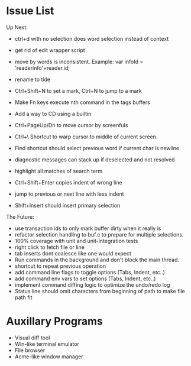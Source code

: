 # Issue List

Up Next:

* ctrl+d with no selection does word selection instead of context
* get rid of edit wrapper script
* move by words is inconsistent. Example:
    var infoId = 'readerinfo'+reader.id;
* rename to tide

* Ctrl+Shift+N to set a mark, Ctrl+N to jump to a mark
* Make Fn keys execute nth command in the tags buffers
* Add a way to CD using a builtin
* Ctrl+PageUp/Dn to move cursor by screenfuls
* Ctrl+\ Shortcut to warp cursor to middle of current screen.
* Find shortcut should select previous word if current char is newline
* diagnostic messages can stack up if deselected and not resolved
* highlight all matches of search term
* Ctrl+Shift+Enter copies indent of wrong line
* jump to previous or next line with less indent
* Shift+Insert should insert primary selection

The Future:

* use transaction ids to only mark buffer dirty when it really is
* refactor selection handling to buf.c to prepare for multiple selections.
* 100% coverage with unit and unit-integration tests
* right click to fetch file or line
* tab inserts dont coalesce like one would expect
* Run commands in the background and don't block the main thread.
* shortcut to repeat previous operation
* add command line flags to toggle options (Tabs, Indent, etc..)
* add command env vars to set options (Tabs, Indent, etc..)
* implement command diffing logic to optimize the undo/redo log
* Status line should omit characters from beginning of path to make file path fit

# Auxillary Programs

* Visual diff tool
* Win-like terminal emulator
* File browser
* Acme-like window manager
